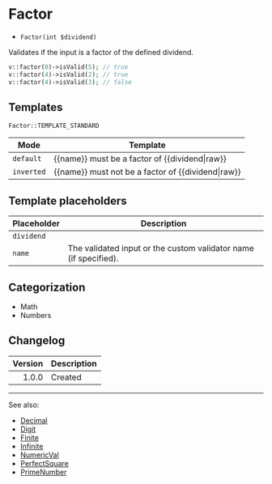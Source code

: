 # Factor

- `Factor(int $dividend)`

Validates if the input is a factor of the defined dividend.

```php
v::factor(0)->isValid(5); // true
v::factor(4)->isValid(2); // true
v::factor(4)->isValid(3); // false
```

## Templates

`Factor::TEMPLATE_STANDARD`

| Mode       | Template                                               |
|------------|--------------------------------------------------------|
| `default`  | {{name}} must be a factor of {{dividend&#124;raw}}     |
| `inverted` | {{name}} must not be a factor of {{dividend&#124;raw}} |

## Template placeholders

| Placeholder | Description                                                      |
|-------------|------------------------------------------------------------------|
| `dividend`  |                                                                  |
| `name`      | The validated input or the custom validator name (if specified). |

## Categorization

- Math
- Numbers

## Changelog

| Version | Description |
|--------:|-------------|
|   1.0.0 | Created     |

***
See also:

- [Decimal](Decimal.md)
- [Digit](Digit.md)
- [Finite](Finite.md)
- [Infinite](Infinite.md)
- [NumericVal](NumericVal.md)
- [PerfectSquare](PerfectSquare.md)
- [PrimeNumber](PrimeNumber.md)
